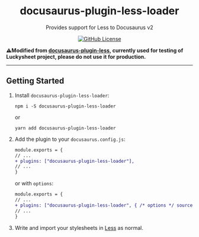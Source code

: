 <h1 align="center">docusaurus-plugin-less-loader</h1>
<p align="center">Provides support for Less to Docusaurus v2</p>
<p align="center">
    <a href="https://github.com/Dushusir/docusaurus-plugin-less-loader/blob/master/LICENSE">
        <img src="https://img.shields.io/github/license/Dushusir/docusaurus-plugin-less-loader.svg" alt="GitHub License" />
    </a>
</p>

**⚠️Modified from [docusaurus-plugin-less](https://github.com/nonoroazoro/docusaurus-plugin-less), currently used for testing of Luckysheet project, please do not use it for production.**

---

## Getting Started

1. Install `docusaurus-plugin-less-loader`:

    ```console
    npm i -S docusaurus-plugin-less-loader
    ```

    or

    ```console
    yarn add docusaurus-plugin-less-loader
    ```

2. Add the plugin to your `docusaurus.config.js`:

    ```diff
    module.exports = {
    // ...
    + plugins: ["docusaurus-plugin-less-loader"],
    // ...
    }
    ```

    or with `options`:

    ```diff
    module.exports = {
    // ...
    + plugins: ["docusaurus-plugin-less-loader", { /* options */ sourceMap: false }],
    // ...
    }
    ```

3. Write and import your stylesheets in [Less](http://lesscss.org) as normal.
